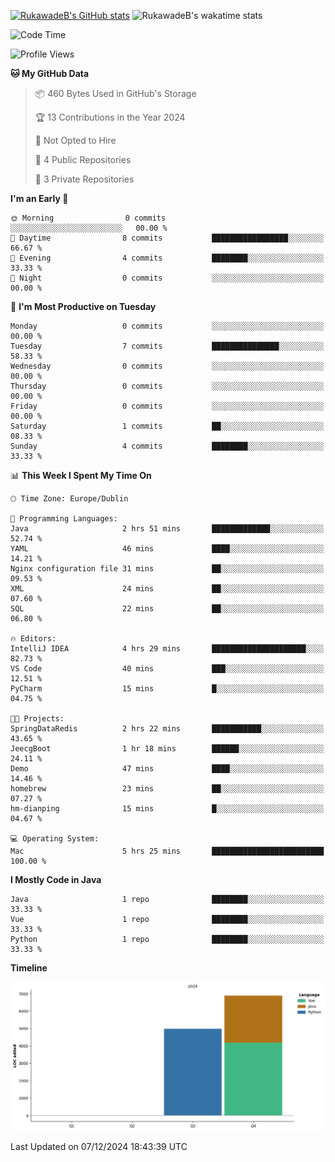 
[![RukawadeB's GitHub stats](https://github-readme-stats.vercel.app/api?username=RukawadeB&hide=prs&show_icons=true&theme=omni)](https://github.com/anuraghazra/github-readme-stats)
![RukawadeB's wakatime stats](https://github-readme-stats.vercel.app/api/wakatime?username=RukawadeB)

<!--START_SECTION:waka-->
![Code Time](http://img.shields.io/badge/Code%20Time-170%20hrs%2036%20mins-blue)

![Profile Views](http://img.shields.io/badge/Profile%20Views-41-blue)

**🐱 My GitHub Data** 

> 📦 460 Bytes Used in GitHub's Storage 
 > 
> 🏆 13 Contributions in the Year 2024
 > 
> 🚫 Not Opted to Hire
 > 
> 📜 4 Public Repositories 
 > 
> 🔑 3 Private Repositories 
 > 
**I'm an Early 🐤** 

```text
🌞 Morning                0 commits           ░░░░░░░░░░░░░░░░░░░░░░░░░   00.00 % 
🌆 Daytime                8 commits           █████████████████░░░░░░░░   66.67 % 
🌃 Evening                4 commits           ████████░░░░░░░░░░░░░░░░░   33.33 % 
🌙 Night                  0 commits           ░░░░░░░░░░░░░░░░░░░░░░░░░   00.00 % 
```
📅 **I'm Most Productive on Tuesday** 

```text
Monday                   0 commits           ░░░░░░░░░░░░░░░░░░░░░░░░░   00.00 % 
Tuesday                  7 commits           ███████████████░░░░░░░░░░   58.33 % 
Wednesday                0 commits           ░░░░░░░░░░░░░░░░░░░░░░░░░   00.00 % 
Thursday                 0 commits           ░░░░░░░░░░░░░░░░░░░░░░░░░   00.00 % 
Friday                   0 commits           ░░░░░░░░░░░░░░░░░░░░░░░░░   00.00 % 
Saturday                 1 commits           ██░░░░░░░░░░░░░░░░░░░░░░░   08.33 % 
Sunday                   4 commits           ████████░░░░░░░░░░░░░░░░░   33.33 % 
```


📊 **This Week I Spent My Time On** 

```text
🕑︎ Time Zone: Europe/Dublin

💬 Programming Languages: 
Java                     2 hrs 51 mins       █████████████░░░░░░░░░░░░   52.74 % 
YAML                     46 mins             ████░░░░░░░░░░░░░░░░░░░░░   14.21 % 
Nginx configuration file 31 mins             ██░░░░░░░░░░░░░░░░░░░░░░░   09.53 % 
XML                      24 mins             ██░░░░░░░░░░░░░░░░░░░░░░░   07.60 % 
SQL                      22 mins             ██░░░░░░░░░░░░░░░░░░░░░░░   06.80 % 

🔥 Editors: 
IntelliJ IDEA            4 hrs 29 mins       █████████████████████░░░░   82.73 % 
VS Code                  40 mins             ███░░░░░░░░░░░░░░░░░░░░░░   12.51 % 
PyCharm                  15 mins             █░░░░░░░░░░░░░░░░░░░░░░░░   04.75 % 

🐱‍💻 Projects: 
SpringDataRedis          2 hrs 22 mins       ███████████░░░░░░░░░░░░░░   43.65 % 
JeecgBoot                1 hr 18 mins        ██████░░░░░░░░░░░░░░░░░░░   24.11 % 
Demo                     47 mins             ████░░░░░░░░░░░░░░░░░░░░░   14.46 % 
homebrew                 23 mins             ██░░░░░░░░░░░░░░░░░░░░░░░   07.27 % 
hm-dianping              15 mins             █░░░░░░░░░░░░░░░░░░░░░░░░   04.67 % 

💻 Operating System: 
Mac                      5 hrs 25 mins       █████████████████████████   100.00 % 
```

**I Mostly Code in Java** 

```text
Java                     1 repo              ████████░░░░░░░░░░░░░░░░░   33.33 % 
Vue                      1 repo              ████████░░░░░░░░░░░░░░░░░   33.33 % 
Python                   1 repo              ████████░░░░░░░░░░░░░░░░░   33.33 % 
```



**Timeline**

![Lines of Code chart](https://raw.githubusercontent.com/RukawadeB/RukawadeB/main/assets/bar_graph.png)


 Last Updated on 07/12/2024 18:43:39 UTC
<!--END_SECTION:waka-->



